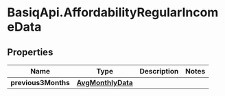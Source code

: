 # BasiqApi.AffordabilityRegularIncomeData

## Properties
Name | Type | Description | Notes
------------ | ------------- | ------------- | -------------
**previous3Months** | [**AvgMonthlyData**](AvgMonthlyData.md) |  | 


